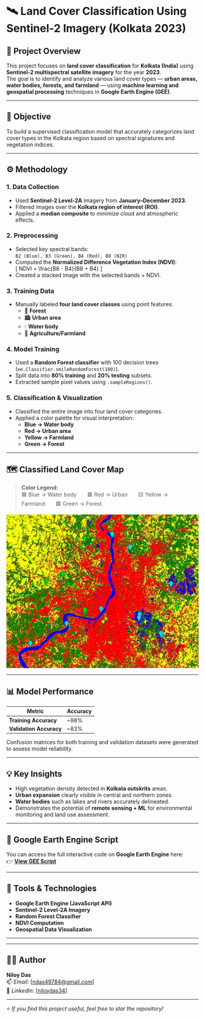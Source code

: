 # 🛰️ Land Cover Classification Using Sentinel-2 Imagery (Kolkata 2023)

## 📖 Project Overview
This project focuses on **land cover classification** for **Kolkata (India)** using **Sentinel-2 multispectral satellite imagery** for the year **2023**.  
The goal is to identify and analyze various land cover types — **urban areas, water bodies, forests, and farmland** — using **machine learning and geospatial processing** techniques in **Google Earth Engine (GEE)**.

---

## 🎯 Objective
To build a supervised classification model that accurately categorizes land cover types in the Kolkata region based on spectral signatures and vegetation indices.

---

## ⚙️ Methodology

### 1. **Data Collection**
- Used **Sentinel-2 Level-2A** imagery from **January–December 2023**.  
- Filtered images over the **Kolkata region of interest (ROI)**.  
- Applied a **median composite** to minimize cloud and atmospheric effects.

### 2. **Preprocessing**
- Selected key spectral bands:  
  `B2 (Blue), B3 (Green), B4 (Red), B8 (NIR)`  
- Computed the **Normalized Difference Vegetation Index (NDVI)**:  
  \[
  NDVI = \frac{B8 - B4}{B8 + B4}
  \]
- Created a stacked image with the selected bands + NDVI.

### 3. **Training Data**
- Manually labeled **four land cover classes** using point features:  
  - 🌳 **Forest**  
  - 🏙️ **Urban area**  
  - 💧 **Water body**  
  - 🌾 **Agriculture/Farmland**

### 4. **Model Training**
- Used a **Random Forest classifier** with 100 decision trees (`ee.Classifier.smileRandomForest(100)`).  
- Split data into **80% training** and **20% testing** subsets.  
- Extracted sample pixel values using `.sampleRegions()`.

### 5. **Classification & Visualization**
- Classified the entire image into four land cover categories.  
- Applied a color palette for visual interpretation:
  - **Blue → Water body**  
  - **Red → Urban area**  
  - **Yellow → Farmland**  
  - **Green → Forest**

---

## 🗺️ Classified Land Cover Map

> **Color Legend:**  
> 🟦 Blue → Water body  🟥 Red → Urban  🟨 Yellow → Farmland  🟩 Green → Forest



![Classified Land Cover Map – Kolkata 2023](./screentshots/land_cover_classification_around_kolkata.png)


---

## 📊 Model Performance
| Metric | Accuracy |
|--------|-----------|
| **Training Accuracy** | ~98% |
| **Validation Accuracy** | ~83% |

Confusion matrices for both training and validation datasets were generated to assess model reliability.

---

## 💡 Key Insights
- High vegetation density detected in **Kolkata outskrits** areas.  
- **Urban expansion** clearly visible in central and northern zones.  
- **Water bodies** such as lakes and rivers accurately delineated.  
- Demonstrates the potential of **remote sensing + ML** for environmental monitoring and land use assessment.

---

## 🔗 Google Earth Engine Script
You can access the full interactive code on **Google Earth Engine** here:  
👉 [**View GEE Script**](https://code.earthengine.google.com/?accept_repo=users/ndas49784/sattelite_imgary)  


---

## 🧰 Tools & Technologies
- **Google Earth Engine (JavaScript API)**  
- **Sentinel-2 Level-2A Imagery**  
- **Random Forest Classifier**  
- **NDVI Computation**  
- **Geospatial Data Visualization**

---



---

## 👨‍💻 Author
**Niloy Das**  
📫 *Email:* [ndas49784@gmail.com]  
🔗 *LinkedIn:* [[niloydas34](https://www.linkedin.com/in/niloydas34/)]  


---

⭐ *If you find this project useful, feel free to star the repository!*
